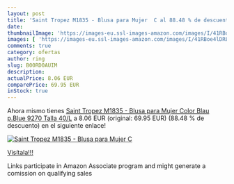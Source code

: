 ```yaml
---
layout: post
title: 'Saint Tropez M1835 - Blusa para Mujer  C al 88.48 % de descuento'
date: 
thumbnailImage: 'https://images-eu.ssl-images-amazon.com/images/I/41RBoe4lDRL._SL200_.jpg'
images: [ 'https://images-eu.ssl-images-amazon.com/images/I/41RBoe4lDRL._SL200_.jpg' ]
comments: true
category: ofertas
author: ring
slug: B00RD0AUIM
description:
actualPrice: 8.06 EUR
comparePrice: 69.95 EUR
inStock: true
---
```


Ahora mismo tienes [Saint Tropez M1835 - Blusa para Mujer  Color Blau  p.Blue 9270   Talla 40/L](https://www.amazon.es/dp/B00RD0AUIM/?tag=tolees-21) a 8.06 EUR (original: 69.95 EUR) (88.48 %  de descuento) en el siguiente enlace!

[![Saint Tropez M1835 - Blusa para Mujer  C](https://images-eu.ssl-images-amazon.com/images/I/41RBoe4lDRL._SL200_.jpg)](https://www.amazon.es/dp/B00RD0AUIM/?tag=tolees-21)

[Visítala!!!](https://www.amazon.es/dp/B00RD0AUIM/?tag=tolees-21)

Links participate in Amazon Associate program and might generate a comission on qualifying sales

